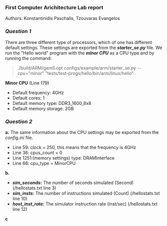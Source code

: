 ### First Computer Arichitecture Lab report

Authors: Konstantinidis Paschalis, Tzouvaras Evangelos

### **_Question 1_**

There are three different type of processors, which of one has different default settings. These settings are exported from the **_starter_se.py_** file. We run the "Hello world" program with the **_minor CPU_** as a CPU type and by running the command: 

>./build/ARM/gem5.opt configs/example/arm/starter_se.py --cpu="minor" "tests/test-progs/hello/bin/arm/linux/hello"

**Minor CPU** (Line 179)
* Default frequency: 4GHz
* Default cores: 1
* Default memory type: DDR3_1600_8x8
* Default memory storage: 2GB

### **_Question 2_**

**a.** The same information  about the CPU settings may be exported from the _config.ini_ file.
  * Line 59: clock = 250, this means that the frequency is 4GHz
  * Line 36: cpus_count = 0
  * Line 1251:(memory settings) type: DRAMInterface
  * Line 66: cpu_type = MinorCPU

**b.** 
   * **_sim_seconds:_** The number of seconds simulated (Second) (/hellostats.txt line 3)
   * **_sim_insts:_** The number of instructions simulated (Count) (/hellostats.txt line 10)
   * **_host_inst_rate:_** The simulator instruction rate (inst/sec) (/hellostats.txt line 12)

**c** 


